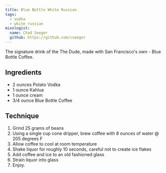 ```yaml
---
title: Blue Bottle White Russian
tags:
  - vodka
  - white russian
mixologist:
  name: Chad Seeger
  github: https://github.com/cseeger
---
```


The signature drink of the The Dude, made with San Francisco's own - Blue
Bottle Coffee.

Ingredients
-----------

* 2 ounces Potato Vodka
* 1 ounce Kahlua
* 1 ounce cream
* 3/4 ounce Blue Bottle Coffee

Technique
-----------

1. Grind 25 grams of beans
2. Using a single cup cone dripper, brew coffee with 8 ounces of water @ 205 degrees F
3. Allow coffee to cool at room temperature
4. Shake liquor for roughly 10 seconds, careful not to create ice
   flakes
5. Add coffee and ice to an old fashioned glass
6. Strain liquor into glass
8. Enjoy.
